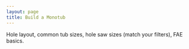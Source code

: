```yaml
---
layout: page
title: Build a Monotub
---
```

Hole layout, common tub sizes, hole saw sizes (match your filters), FAE basics.
